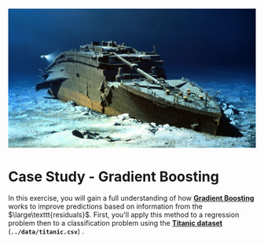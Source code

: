 <p align="center">
  <img src="img/titanic.jpg" width="600">
  <br>
</p>

# Case Study - Gradient Boosting

In this exercise, you will gain a full understanding of how <a href="https://en.wikipedia.org/wiki/Gradient_boosting"><b>Gradient Boosting</b></a> works to improve predictions based on information from the $\large\texttt{residuals}$. First, you'll apply this method to a regression problem then to a classification problem using the <a href="https://www.kaggle.com/competitions/titanic/data"><b>Titanic dataset</b></a> (<code><b>../data/titanic.csv</b></code>) .
